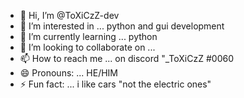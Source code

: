 - 👋 Hi, I’m @ToXiCzZ-dev
- 👀 I’m interested in ... python and gui development 
- 🌱 I’m currently learning ... python 
- 💞️ I’m looking to collaborate on ...
- 📫 How to reach me ... on discord "_ToXiCzZ #0060
- 😄 Pronouns: ... HE/HIM
- ⚡ Fun fact: ... i like cars "not the electric ones"

<!---
ToXiCzZ-dev/ToXiCzZ-dev is a ✨ special ✨ repository because its `README.md` (this file) appears on your GitHub profile.
You can click the Preview link to take a look at your changes.
--->
